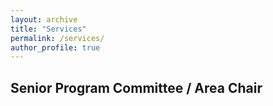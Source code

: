 ```yaml
---
layout: archive
title: "Services"
permalink: /services/
author_profile: true
---
```


## Senior Program Committee / Area Chair
